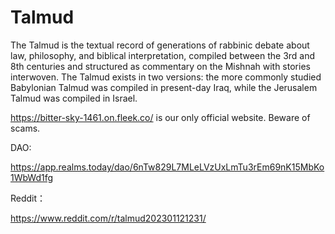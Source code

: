 # Talmud
The Talmud is the textual record of generations of rabbinic debate about law, philosophy, and biblical interpretation, compiled between the 3rd and 8th centuries and structured as commentary on the Mishnah with stories interwoven. The Talmud exists in two versions: the more commonly studied Babylonian Talmud was compiled in present-day Iraq, while the Jerusalem Talmud was compiled in Israel.

https://bitter-sky-1461.on.fleek.co/ is our only official website. Beware of scams.

DAO:

https://app.realms.today/dao/6nTw829L7MLeLVzUxLmTu3rEm69nK15MbKo1WbWd1fg

Reddit：

https://www.reddit.com/r/talmud202301121231/
